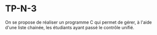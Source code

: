 # TP-N-3
On se propose de réaliser un programme C qui permet de gérer, à l'aide d'une liste chainée, les étudiants ayant passé le contrôle unifié.
